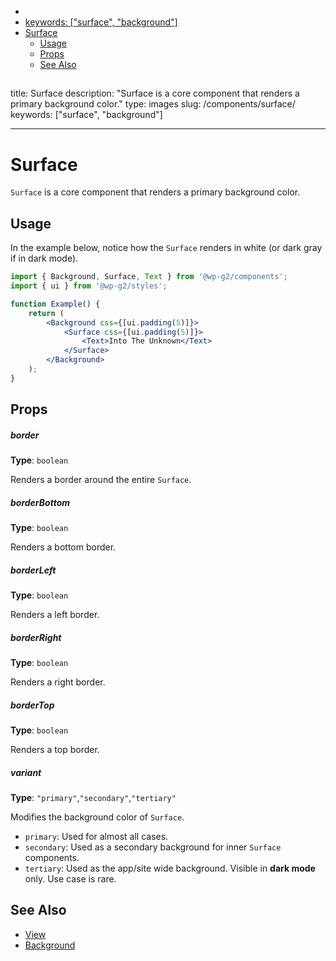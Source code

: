 <!-- START doctoc generated TOC please keep comment here to allow auto update -->
<!-- DON'T EDIT THIS SECTION, INSTEAD RE-RUN doctoc TO UPDATE -->

-   [<!-- Instead, edit packages/website/src/docs/components/core/surface.mdx -->](#---instead-edit-packageswebsitesrcdocscomponentscoresurfacemdx---)
-   [keywords: ["surface", "background"]](#keywords-surface-background)
-   [Surface](#surface)
    -   [Usage](#usage)
    -   [Props](#props)
    -   [See Also](#see-also)

<!-- END doctoc generated TOC please keep comment here to allow auto update -->

<!-- Automatically Generated. Do not edit this file. -->

## <!-- Instead, edit packages/website/src/docs/components/core/surface.mdx -->

title: Surface
description: "Surface is a core component that renders a primary background color."
type: images
slug: /components/surface/
keywords: ["surface", "background"]

---

# Surface

`Surface` is a core component that renders a primary background color.

<!-- props -->
<!-- Automatically Generated -->

## Usage

In the example below, notice how the `Surface` renders in white (or dark gray if in dark mode).

```jsx live
import { Background, Surface, Text } from '@wp-g2/components';
import { ui } from '@wp-g2/styles';

function Example() {
	return (
		<Background css={[ui.padding(5)]}>
			<Surface css={[ui.padding(5)]}>
				<Text>Into The Unknown</Text>
			</Surface>
		</Background>
	);
}
```

## Props

##### border

**Type**: `boolean`

Renders a border around the entire `Surface`.

##### borderBottom

**Type**: `boolean`

Renders a bottom border.

##### borderLeft

**Type**: `boolean`

Renders a left border.

##### borderRight

**Type**: `boolean`

Renders a right border.

##### borderTop

**Type**: `boolean`

Renders a top border.

##### variant

**Type**: `"primary"`,`"secondary"`,`"tertiary"`

Modifies the background color of `Surface`.

-   `primary`: Used for almost all cases.
-   `secondary`: Used as a secondary background for inner `Surface` components.
-   `tertiary`: Used as the app/site wide background. Visible in **dark mode** only. Use case is rare.
    <!-- /Automatically Generated -->
    <!-- /props -->

## See Also

-   [View](/components/view/)
-   [Background](/components/background/)
